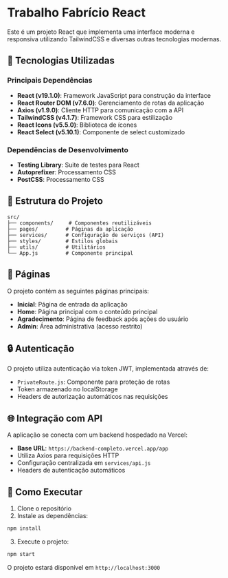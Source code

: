 # Trabalho Fabrício React

Este é um projeto React que implementa uma interface moderna e responsiva utilizando TailwindCSS e diversas outras tecnologias modernas.

## 🚀 Tecnologias Utilizadas

### Principais Dependências

- **React (v19.1.0)**: Framework JavaScript para construção da interface
- **React Router DOM (v7.6.0)**: Gerenciamento de rotas da aplicação
- **Axios (v1.9.0)**: Cliente HTTP para comunicação com a API
- **TailwindCSS (v4.1.7)**: Framework CSS para estilização
- **React Icons (v5.5.0)**: Biblioteca de ícones
- **React Select (v5.10.1)**: Componente de select customizado

### Dependências de Desenvolvimento

- **Testing Library**: Suite de testes para React
- **Autoprefixer**: Processamento CSS
- **PostCSS**: Processamento CSS

## 📁 Estrutura do Projeto

```
src/
├── components/     # Componentes reutilizáveis
├── pages/         # Páginas da aplicação
├── services/      # Configuração de serviços (API)
├── styles/        # Estilos globais
├── utils/         # Utilitários
└── App.js         # Componente principal
```

## 📱 Páginas

O projeto contém as seguintes páginas principais:

- **Inicial**: Página de entrada da aplicação
- **Home**: Página principal com o conteúdo principal
- **Agradecimento**: Página de feedback após ações do usuário
- **Admin**: Área administrativa (acesso restrito)

## 🔒 Autenticação

O projeto utiliza autenticação via token JWT, implementada através de:

- `PrivateRoute.js`: Componente para proteção de rotas
- Token armazenado no localStorage
- Headers de autorização automáticos nas requisições

## 🌐 Integração com API

A aplicação se conecta com um backend hospedado na Vercel:

- **Base URL**: `https://backend-completo.vercel.app/app`
- Utiliza Axios para requisições HTTP
- Configuração centralizada em `services/api.js`
- Headers de autenticação automáticos

## 🚀 Como Executar

1. Clone o repositório
2. Instale as dependências:

```bash
npm install
```

3. Execute o projeto:

```bash
npm start
```

O projeto estará disponível em `http://localhost:3000`

